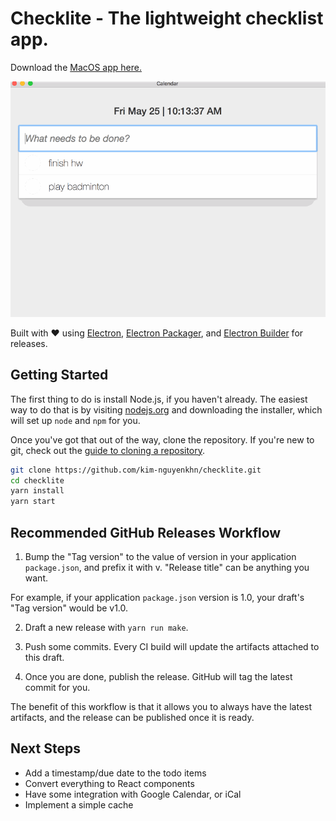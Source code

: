 # Checklite - The lightweight checklist app.

Download the [MacOS app here.](https://github.com/kim-nguyenkhn/checklite/releases)

<kbd>![Todo App Demo Gif](DOCS/demo.gif)</kbd>

Built with ❤️ using [Electron](https://electronjs.org/), [Electron Packager](https://github.com/electron-userland/electron-packager), and [Electron Builder](https://github.com/electron-userland/electron-builder) for releases.

## Getting Started

The first thing to do is install Node.js, if you haven't already. The easiest
way to do that is by visiting [nodejs.org](https://nodejs.org) and downloading
the installer, which will set up `node` and `npm` for you.

Once you've got that out of the way, clone the repository. If you're new to
git, check out the
[guide to cloning a repository](https://help.github.com/articles/cloning-a-repository/).

```sh
git clone https://github.com/kim-nguyenkhn/checklite.git
cd checklite
yarn install
yarn start
```

## Recommended GitHub Releases Workflow

1. Bump the "Tag version" to the value of version in your application `package.json`, and prefix it with v. "Release title" can be anything you want.

For example, if your application `package.json` version is 1.0, your draft's "Tag version" would be v1.0.

2. Draft a new release with `yarn run make`.

3. Push some commits. Every CI build will update the artifacts attached to this draft.

4. Once you are done, publish the release. GitHub will tag the latest commit for you.

The benefit of this workflow is that it allows you to always have the latest artifacts, and the release can be published once it is ready.

## Next Steps

- Add a timestamp/due date to the todo items
- Convert everything to React components
- Have some integration with Google Calendar, or iCal
- Implement a simple cache
